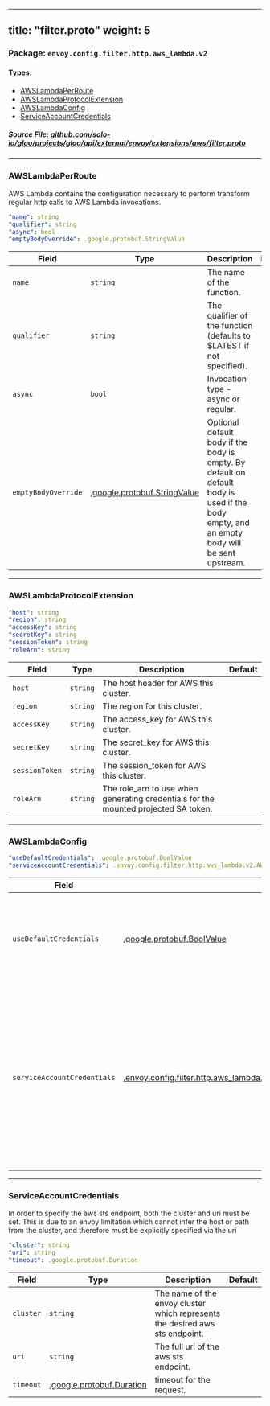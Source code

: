 
---
title: "filter.proto"
weight: 5
---

<!-- Code generated by solo-kit. DO NOT EDIT. -->


### Package: `envoy.config.filter.http.aws_lambda.v2` 
#### Types:


- [AWSLambdaPerRoute](#awslambdaperroute)
- [AWSLambdaProtocolExtension](#awslambdaprotocolextension)
- [AWSLambdaConfig](#awslambdaconfig)
- [ServiceAccountCredentials](#serviceaccountcredentials)
  



##### Source File: [github.com/solo-io/gloo/projects/gloo/api/external/envoy/extensions/aws/filter.proto](https://github.com/solo-io/gloo/blob/master/projects/gloo/api/external/envoy/extensions/aws/filter.proto)





---
### AWSLambdaPerRoute

 
AWS Lambda contains the configuration necessary to perform transform regular
http calls to AWS Lambda invocations.

```yaml
"name": string
"qualifier": string
"async": bool
"emptyBodyOverride": .google.protobuf.StringValue

```

| Field | Type | Description | Default |
| ----- | ---- | ----------- |----------- | 
| `name` | `string` | The name of the function. |  |
| `qualifier` | `string` | The qualifier of the function (defaults to $LATEST if not specified). |  |
| `async` | `bool` | Invocation type - async or regular. |  |
| `emptyBodyOverride` | [.google.protobuf.StringValue](https://developers.google.com/protocol-buffers/docs/reference/csharp/class/google/protobuf/well-known-types/string-value) | Optional default body if the body is empty. By default on default body is used if the body empty, and an empty body will be sent upstream. |  |




---
### AWSLambdaProtocolExtension



```yaml
"host": string
"region": string
"accessKey": string
"secretKey": string
"sessionToken": string
"roleArn": string

```

| Field | Type | Description | Default |
| ----- | ---- | ----------- |----------- | 
| `host` | `string` | The host header for AWS this cluster. |  |
| `region` | `string` | The region for this cluster. |  |
| `accessKey` | `string` | The access_key for AWS this cluster. |  |
| `secretKey` | `string` | The secret_key for AWS this cluster. |  |
| `sessionToken` | `string` | The session_token for AWS this cluster. |  |
| `roleArn` | `string` | The role_arn to use when generating credentials for the mounted projected SA token. |  |




---
### AWSLambdaConfig



```yaml
"useDefaultCredentials": .google.protobuf.BoolValue
"serviceAccountCredentials": .envoy.config.filter.http.aws_lambda.v2.AWSLambdaConfig.ServiceAccountCredentials

```

| Field | Type | Description | Default |
| ----- | ---- | ----------- |----------- | 
| `useDefaultCredentials` | [.google.protobuf.BoolValue](https://developers.google.com/protocol-buffers/docs/reference/csharp/class/google/protobuf/well-known-types/bool-value) | Use AWS default credentials chain to get credentials. This will search environment variables, ECS metadata and instance metadata to get the credentials. credentials will be rotated automatically. If credentials are provided on the cluster (using the AWSLambdaProtocolExtension), it will override these credentials. This defaults to false, but may change in the future to true. Only one of `useDefaultCredentials` or `serviceAccountCredentials` can be set. |  |
| `serviceAccountCredentials` | [.envoy.config.filter.http.aws_lambda.v2.AWSLambdaConfig.ServiceAccountCredentials](../filter.proto.sk/#serviceaccountcredentials) | Use projected service account token, and role arn to create reate temporary credentials with which to authenticate lambda requests. This functionality is meant to work along side EKS service account to IAM binding functionality as outlined here: https://docs.aws.amazon.com/eks/latest/userguide/iam-roles-for-service-accounts.html If the following environment values are not present, this option cannot be used. 1. AWS_WEB_IDENTITY_TOKEN_FILE 2. AWS_ROLE_ARN If they are not specified envoy will NACK the config update, which will show up in the logs when running OS Gloo. When running Gloo enterprise it will be reflected in the prometheus stat: "glooe.solo.io/xds/nack" The role arn may also be specified in the `AWSLambdaProtocolExtension` on the cluster level, to override the environment variable. Only one of `serviceAccountCredentials` or `useDefaultCredentials` can be set. |  |




---
### ServiceAccountCredentials

 
In order to specify the aws sts endpoint, both the cluster and uri must be set.
This is due to an envoy limitation which cannot infer the host or path from the cluster,
and therefore must be explicitly specified via the uri

```yaml
"cluster": string
"uri": string
"timeout": .google.protobuf.Duration

```

| Field | Type | Description | Default |
| ----- | ---- | ----------- |----------- | 
| `cluster` | `string` | The name of the envoy cluster which represents the desired aws sts endpoint. |  |
| `uri` | `string` | The full uri of the aws sts endpoint. |  |
| `timeout` | [.google.protobuf.Duration](https://developers.google.com/protocol-buffers/docs/reference/csharp/class/google/protobuf/well-known-types/duration) | timeout for the request. |  |





<!-- Start of HubSpot Embed Code -->
<script type="text/javascript" id="hs-script-loader" async defer src="//js.hs-scripts.com/5130874.js"></script>
<!-- End of HubSpot Embed Code -->
